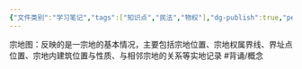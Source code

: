 ```yaml
---
{"文件类别":"学习笔记","tags":["知识点","民法","物权"],"dg-publish":true,"permalink":"/学习笔记studyup/知识点cheese/宗地图/","dgPassFrontmatter":true,"created":"2024-10-04T21:28:31.018+08:00","updated":"2024-10-25T12:44:46.228+08:00"}
---
```


宗地图：反映的是一宗地的基本情况，主要包括宗地位置、宗地权属界线、界址点位置、宗地内建筑位置与性质、与相邻宗地的关系等实地记录 #背诵/概念 